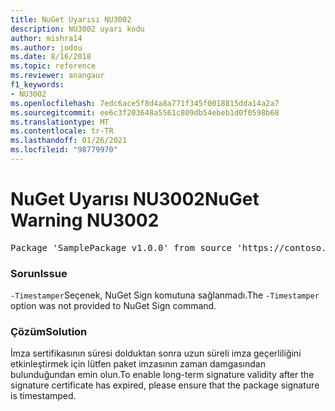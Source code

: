 ```yaml
---
title: NuGet Uyarısı NU3002
description: NU3002 uyarı kodu
author: mishra14
ms.author: jodou
ms.date: 8/16/2018
ms.topic: reference
ms.reviewer: anangaur
f1_keywords:
- NU3002
ms.openlocfilehash: 7edc6ace5f8d4a8a771f345f0018815dda14a2a7
ms.sourcegitcommit: ee6c3f203648a5561c809db54ebeb1d0f0598b68
ms.translationtype: MT
ms.contentlocale: tr-TR
ms.lasthandoff: 01/26/2021
ms.locfileid: "98779970"
---
```

# <a name="nuget-warning-nu3002"></a><span data-ttu-id="e9a71-103">NuGet Uyarısı NU3002</span><span class="sxs-lookup"><span data-stu-id="e9a71-103">NuGet Warning NU3002</span></span>

<pre>Package 'SamplePackage v1.0.0' from source 'https://contoso.com/index.json': The '-Timestamper' option was not provided. The signed package will not be timestamped. To learn more about this option, please visit https://docs.nuget.org/docs/reference/command-line-reference.</pre>

### <a name="issue"></a><span data-ttu-id="e9a71-104">Sorun</span><span class="sxs-lookup"><span data-stu-id="e9a71-104">Issue</span></span>

<span data-ttu-id="e9a71-105">`-Timestamper`Seçenek, NuGet Sign komutuna sağlanmadı.</span><span class="sxs-lookup"><span data-stu-id="e9a71-105">The `-Timestamper` option was not provided to NuGet Sign command.</span></span>


### <a name="solution"></a><span data-ttu-id="e9a71-106">Çözüm</span><span class="sxs-lookup"><span data-stu-id="e9a71-106">Solution</span></span>

<span data-ttu-id="e9a71-107">İmza sertifikasının süresi dolduktan sonra uzun süreli imza geçerliliğini etkinleştirmek için lütfen paket imzasının zaman damgasından bulunduğundan emin olun.</span><span class="sxs-lookup"><span data-stu-id="e9a71-107">To enable long-term signature validity after the signature certificate has expired, please ensure that the package signature is timestamped.</span></span>


